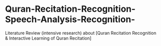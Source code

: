 # Quran-Recitation-Recognition-Speech-Analysis-Recognition-
Literature Review (intensive research) about [Quran Recitation Recognition &amp; Interactive Learning of Quran Recitation]

